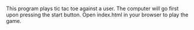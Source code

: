 This program plays tic tac toe against a user.
The computer will go first upon pressing the start button.
Open index.html in your browser to play the game.
